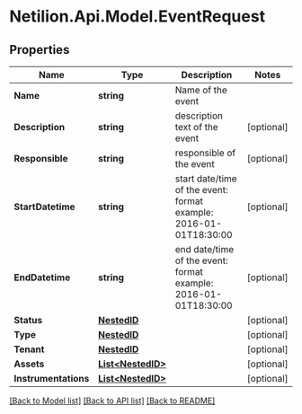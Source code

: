 # Netilion.Api.Model.EventRequest
## Properties

Name | Type | Description | Notes
------------ | ------------- | ------------- | -------------
**Name** | **string** | Name of the event | 
**Description** | **string** | description text of the event | [optional] 
**Responsible** | **string** | responsible of the event | [optional] 
**StartDatetime** | **string** | start date/time of the event: format example: 2016-01-01T18:30:00 | [optional] 
**EndDatetime** | **string** | end date/time of the event: format example: 2016-01-01T18:30:00 | [optional] 
**Status** | [**NestedID**](NestedID.md) |  | [optional] 
**Type** | [**NestedID**](NestedID.md) |  | [optional] 
**Tenant** | [**NestedID**](NestedID.md) |  | [optional] 
**Assets** | [**List&lt;NestedID&gt;**](NestedID.md) |  | [optional] 
**Instrumentations** | [**List&lt;NestedID&gt;**](NestedID.md) |  | [optional] 

[[Back to Model list]](../README.md#documentation-for-models) [[Back to API list]](../README.md#documentation-for-api-endpoints) [[Back to README]](../README.md)

